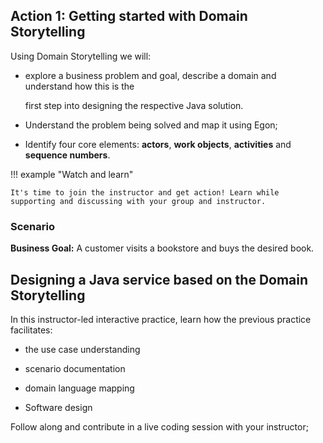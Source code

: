 ## Action 1: Getting started with Domain Storytelling 

Using Domain Storytelling we will:

* explore a business problem and goal, describe a domain and understand how this is the

  first step into designing the respective Java solution.

* Understand the problem being solved and map it using Egon;

* Identify four core elements: **actors**, **work objects**, **activities** and **sequence numbers**.

!!! example "Watch and learn"

    It's time to join the instructor and get action! Learn while supporting and discussing with your group and instructor.

### Scenario


**Business Goal:** A customer visits a bookstore and buys the desired book.


## Designing a Java service based on the Domain Storytelling


In this instructor-led interactive practice, learn how the previous practice facilitates:

- the use case understanding

- scenario documentation

- domain language mapping

- Software design


Follow along and contribute in a live coding session with your instructor;

    
